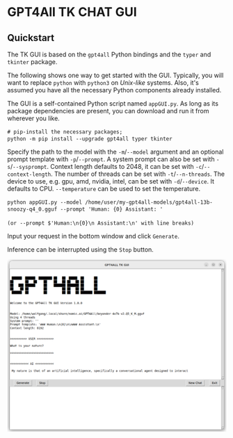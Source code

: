 # GPT4All TK CHAT GUI

## Quickstart

The TK GUI is based on the `gpt4all` Python bindings and the `typer` and `tkinter` package.

The following shows one way to get started with the GUI.
Typically, you will want to replace `python` with `python3` on _Unix-like_ systems. 
Also, it's assumed you have all the necessary Python components already installed.

The GUI is a self-contained Python script named `appGUI.py`. As long as
its package dependencies are present, you can download and run it from wherever you like.

```shell
# pip-install the necessary packages;
python -m pip install --upgrade gpt4all typer tkinter
```
Specify the path to the model with the `-m`/`--model` argument and an optional prompt template with `-p`/`--prompt`. 
A system prompt can also be set with `-s`/`--sysprompt`.
Context length defaults to 2048, it can be set with `-c`/`--context-length`. The number of threads can be set with `-t`/`--n-threads`.
The device to use, e.g. gpu, amd, nvidia, intel, can be set with `-d`/`--device`. It defaults to CPU. `--temperature` can be used to set the temperature.

```shell
python appGUI.py --model /home/user/my-gpt4all-models/gpt4all-13b-snoozy-q4_0.gguf --prompt 'Human: {0} Assistant: '

(or --prompt $'Human:\n{0}\n Assistant:\n' with line breaks)
```
Input your request in the bottom window and click ```Generate```.

Inference can be interrupted using the ``Stop`` button.

<img src="01.png" width="600"/> 





